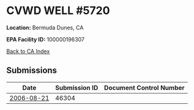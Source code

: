 # CVWD WELL #5720

**Location:** Bermuda Dunes, CA

**EPA Facility ID:** 100000196307

[Back to CA Index](../../index.md)

## Submissions

| Date | Submission ID | Document Control Number |
|------|--------------|-------------------------|
| [2006-08-21](submissions/46304.md) | 46304 |  |
